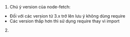 1. Chú ý version của node-fetch:

- Đối với các version từ 3.x trở lên lưu ý không dùng require
- Các version thấp hơn thì sử dụng require thay vì import

2.
